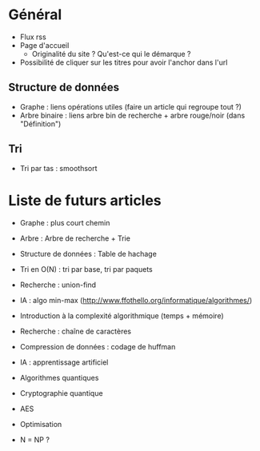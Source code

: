 # Général

- Flux rss
- Page d'accueil
   - Originalité du site ? Qu'est-ce qui le démarque ?
- Possibilité de cliquer sur les titres pour avoir l'anchor dans l'url

## Structure de données

- Graphe : liens opérations utiles (faire un article qui regroupe tout ?)
- Arbre binaire : liens arbre bin de recherche + arbre rouge/noir (dans "Définition")

## Tri

- Tri par tas : smoothsort

# Liste de futurs articles

- Graphe : plus court chemin
- Arbre : Arbre de recherche + Trie
- Structure de données : Table de hachage
- Tri en O(N) : tri par base, tri par paquets
- Recherche : union-find
- IA : algo min-max (http://www.ffothello.org/informatique/algorithmes/)

- Introduction à la complexité algorithmique (temps + mémoire)
- Recherche : chaîne de caractères
- Compression de données : codage de huffman
- IA : apprentissage artificiel
- Algorithmes quantiques
- Cryptographie quantique
- AES
- Optimisation
- N = NP ?
